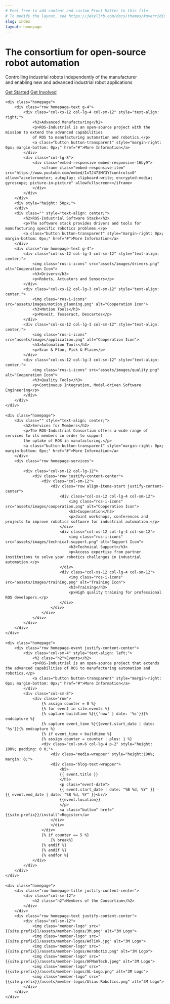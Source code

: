 ```yaml
---
# Feel free to add content and custom Front Matter to this file.
# To modify the layout, see https://jekyllrb.com/docs/themes/#overriding-theme-defaults
slug: index
layout: homepage
---
```

<div class="container-fluid">
    <div class="homepage-header">
        <div class="row row align-items-end homepage-header-image">
            <div class="col-sm-12">
                <div class="homepage-header-text">
                    <div class="row homepage-main-wrapper justify-content-end">
                        <div class="col-xs-12 col-lg-8 col-sm-12">
                            <div class="homepage-headline">
                                <h1>The consortium for open-source robot automation</h1>
                                <p class="main-text">
                                    Controlling industrial robots independently of the manufacturer<br/>
                                    and enabling new and advanced industrial robot applications
                                </p>
                                <div class="button-group">
                                    <a class="button button-transparent" href="#">Get Started</a>
                                    <a class="button button-transparent" href="#">Get Involved</a>
                                </div>
                            </div>
                        </div>
                    </div>
                </div>
            </div>
        </div>
    </div>

    <div class="homepage">
        <div class="row homepage-text g-4">
            <div class="col-xs-12 col-lg-4 col-sm-12" style="text-align: right;">
                <h2>Advanced Manufacturing</h2>
                <p>ROS-Industrial is an open-source project with the mission to extend the advanced capabilities
                of ROS to manufacturing automation and robotics.</p>
                <a class="button button-transparent" style="margin-right: 0px; margin-bottom: 0px;" href="#">More Information</a>
            </div>
            <div class="col-lg-8">
                <div class="embed-responsive embed-responsive-16by9">
                    <iframe class="embed-responsive-item" src="https://www.youtube.com/embed/IxTJ473MY3Y?controls=0" allow="accelerometer; autoplay; clipboard-write; encrypted-media; gyroscope; picture-in-picture" allowfullscreen></iframe>
                </div>
            </div>
        </div>
        <div style="height: 50px;">
        </div>
        <div class="" style="text-align: center;">
            <h2>ROS-Industrial Software Stack</h2>
            <p>The software stack provides drivers and tools for manufacturing specific robotics problems.</p>
            <a class="button button-transparent" style="margin-right: 0px; margin-bottom: 0px;" href="#">More Information</a>
        </div>
        <div class="row homepage-text g-4">
            <div class="col-xs-12 col-lg-3 col-sm-12" style="text-align: center;">
                <img class="ros-i-icons" src="assets/images/drivers.png" alt="Cooperation Icon">
                <h3>Drivers</h3>
                <p>Robots, Actuators and Sensors</p>
            </div>
            <div class="col-xs-12 col-lg-3 col-sm-12" style="text-align: center;">
                <img class="ros-i-icons" src="assets/images/motion_planning.png" alt="Cooperation Icon">
                <h3>Motion Tools</h3>
                <p>Moveit, Tesseract, Descartes</p>
            </div>
            <div class="col-xs-12 col-lg-3 col-sm-12" style="text-align: center;">
                <img class="ros-i-icons" src="assets/images/application.png" alt="Cooperation Icon">
                <h3>Automation Tools</h3>
                <p>Scan & Plan, Pick & Place</p>
            </div>
            <div class="col-xs-12 col-lg-3 col-sm-12" style="text-align: center;">
                <img class="ros-i-icons" src="assets/images/quality.png" alt="Cooperation Icon">
                <h3>Quality Tools</h3>
                <p>Continuous Integration, Model-driven Software Engineering</p>
            </div>
        </div>
    </div>

    <div class="homepage">
        <div class="" style="text-align: center;">
            <h2>Services for Members</h2>
            <p>The ROS-Industrial Consortium offers a wide range of services to its members in order to support
            the uptake of ROS in manufacturing.</p>
            <a class="button button-transparent" style="margin-right: 0px; margin-bottom: 0px;" href="#">More Information</a>
        </div>
        <div class="row homepage-services">

            <div class="col-sm-12 col-lg-12">
                <div class="row justify-content-center">
                    <div class="col-sm-12">
                        <div class="row align-items-start justify-content-center">
                            <div class="col-xs-12 col-lg-4 col-sm-12">
                                <img class="ros-i-icons" src="assets/images/cooperation.png" alt="Cooperation Icon">
                                <h3>Cooperation</h3>
                                <p>Joint workshops, conferences and projects to improve robotics software for industrial automation.</p>
                            </div>
                            <div class="col-xs-12 col-lg-4 col-sm-12">
                                <img class="ros-i-icons" src="assets/images/technical-support.png" alt="Support Icon">
                                <h3>Technical Support</h3>
                                <p>Access expertise from partner institutions to solve your robotics challenges in industrial automation.</p>
                            </div>
                            <div class="col-xs-12 col-lg-4 col-sm-12">
                                <img class="ros-i-icons" src="assets/images/training.png" alt="Training Icon">
                                <h3>Training</h3>
                                <p>High quality training for professional ROS developers.</p>
                            </div>
                        </div>
                    </div>
                </div>
            </div>
        </div>
    </div>

    <div class="homepage">
        <div class="row homepage-event justify-content-center">
            <div class="col-sm-4" style="text-align: left;">
                <h2 class="h2">Events</h2>
                <p>ROS-Industrial is an open-source project that extends the advanced capabilities of ROS to manufacturing automation and robotics.</p>
                <a class="button button-transparent" style="margin-right: 0px; margin-bottom: 0px;" href="#">More Information</a>
            </div>
            <div class="col-sm-8">
                <div class="row">
                    {% assign counter = 0 %}
                    {% for event in site.events %}
                    {% capture buildtime %}{{'now' | date: '%s'}}{% endcapture %}
                    {% capture event_time %}{{event.start_date | date: '%s'}}{% endcapture %}
                    {% if event_time > buildtime %}
                    {% assign counter = counter | plus: 1 %}
                    <div class="col-sm-6 col-lg-4 p-2" style="height: 100%; padding: 0 0;">
                        <div class="media-wrapper" style="height:100%;  margin: 0;">
                        <div class="blog-text-wrapper">
                            <h5>
                            {{ event.title }}
                            </h5>
                            <p class="event-date">
                            {{ event.start_date | date: "%B %d, %Y" }} - {{ event.end_date | date: "%B %d, %Y" }}<br/>
                            {{event.location}}
                            </p>
                            <a class="button" href="{{site.prefix}}/install">Register</a>
                        </div>
                        </div>
                    </div>
                    {% if counter == 5 %}
                        {% break%}
                    {% endif %}  
                    {% endif %}  
                    {% endfor %}
                </div>
            </div>
        </div>
    </div>

    <div class="homepage">
        <div class="row homepage-title justify-content-center">
            <div class="col-sm-12">
                <h2 class="h2">Members of the Consortium</h2>
            </div>
        </div>
        <div class="row homepage-text justify-content-center">
            <div class="col-sm-12">
                <img class="member-logo" src="{{site.prefix}}/assets/member-logos/3M.png" alt="3M Logo">
                <img class="member-logo" src="{{site.prefix}}/assets/member-logos/Adlink.jpg" alt="3M Logo">
                <img class="member-logo" src="{{site.prefix}}/assets/member-logos/Aerobotix.png" alt="3M Logo">
                <img class="member-logo" src="{{site.prefix}}/assets/member-logos/AFManTech.jpeg" alt="3M Logo">
                <img class="member-logo" src="{{site.prefix}}/assets/member-logos/AL-Logo.png" alt="3M Logo">
                <img class="member-logo" src="{{site.prefix}}/assets/member-logos/Alias Robotics.png" alt="3M Logo">
            </div>
        </div>
    </div>
</div>

